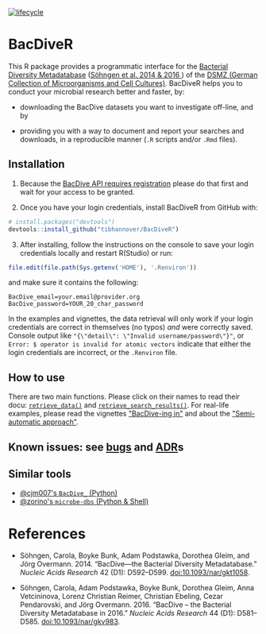 [![lifecycle](https://img.shields.io/badge/lifecycle-maturing-blue.svg)](https://www.tidyverse.org/lifecycle/#maturing)


# BacDiveR

This R package provides a programmatic interface for the [Bacterial
Diversity Metadatabase][BD] ([Söhngen et al. 2014 & 2016
](#references)) of the [DSMZ (German Collection of Microorganisms and Cell Cultures)][DMSZ].
BacDiveR helps you to conduct your microbial
research better and faster, by:

- downloading the BacDive datasets you want to investigate off-line, and by

- providing you with a way to document and report your searches and downloads, 
  in a reproducible manner (`.R` scripts and/or `.Rmd` files).


[BD]: https://bacdive.dsmz.de/
[DMSZ]: https://www.dsmz.de/about-us.html
[reg]: https://bacdive.dsmz.de/api/bacdive/registration/register/


## Installation

1.  Because the [BacDive API requires registration][reg] please do that first 
    and wait for your access to be granted.

2.  Once you have your login credentials, install BacDiveR from GitHub
    with:

``` r
# install.packages("devtools")
devtools::install_github("tibhannover/BacDiveR")
```

3.  After installing, follow the instructions on the console to save your login
    credentials locally and restart R(Studio) or run:

``` r
file.edit(file.path(Sys.getenv('HOME'), '.Renviron'))
```

and make sure it contains the following:

    BacDive_email=your.email@provider.org
    BacDive_password=YOUR_20_char_password

In the examples and vignettes, the data retrieval will only work if your login credentials are correct in themselves (no typos) _and_ were correctly saved. Console output like `"{\"detail\": \"Invalid username/password\"}"`, or `Error: $ operator is invalid for atomic vectors` indicate that either the login credentials are incorrect, or the `.Renviron` file.


## How to use

There are two main functions. Please click on their names to read their docu:
[`retrieve_data()`][r_d] and [`retrieve_search_results()`][r_s_r].
For real-life examples, please read the vignettes ["BacDive-ing in"][dive-in]
and about the ["Semi-automatic approach"][adv-search].

[r_d]: https://tibhannover.github.io/BacDiveR/reference/retrieve_data.html
[r_s_r]: https://tibhannover.github.io/BacDiveR/reference/retrieve_search_results.html
[dive-in]: https://tibhannover.github.io/BacDiveR/articles/BacDive-ing-in.html
[adv-search]: https://tibhannover.github.io/BacDiveR/articles/advanced-search.html


## Known issues: see [bugs] and [ADR]s

[ADR]: https://github.com/TIBHannover/BacDiveR/tree/master/vignettes
[bugs]: https://github.com/tibhannover/BacDiveR/issues?q=is%3Aissue+is%3Aopen+label%3Abug+sort%3Aupdated-desc


## Similar tools

- [@cjm007's `BacDive_` (Python)](https://github.com/cjm007/BacDive_)
- [@zorino's `microbe-dbs` (Python & Shell)](https://github.com/zorino/microbe-dbs)


# References

- Söhngen, Carola, Boyke Bunk, Adam Podstawka, Dorothea Gleim, and Jörg
  Overmann. 2014. “BacDive—the Bacterial Diversity Metadatabase.” *Nucleic
  Acids Research* 42 (D1): D592–D599.
  [doi:10.1093/nar/gkt1058](https://doi.org/10.1093/nar/gkt1058).

- Söhngen, Carola, Adam Podstawka, Boyke Bunk, Dorothea Gleim, Anna
  Vetcininova, Lorenz Christian Reimer, Christian Ebeling, Cezar
  Pendarovski, and Jörg Overmann. 2016. “BacDive – the Bacterial Diversity
  Metadatabase in 2016.” *Nucleic Acids Research* 44 (D1): D581–D585.
  [doi:10.1093/nar/gkv983](https://doi.org/10.1093/nar/gkv983).

